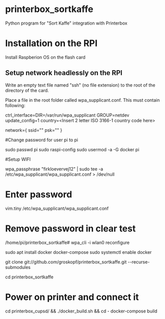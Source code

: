 # printerbox_sortkaffe
Python program for "Sort Kaffe" integration with Printerbox

# Installation on the RPI

Install Raspberion OS on the flash card

## Setup network headlessly on the RPI

Write an empty text file named "ssh" (no file extension) to the root of the directory of the card. 

Place a file in the root folder called wpa_supplicant.conf. This must contain following:

ctrl_interface=DIR=/var/run/wpa_supplicant GROUP=netdev
update_config=1
country=<Insert 2 letter ISO 3166-1 country code here>

network={
 ssid="<Name of your wireless LAN>"
 psk="<Password for your wireless LAN>"
}

#Change password for user pi to pi
 
sudo passwd pi
sudo raspi-config 
sudo usermod -a -G docker pi

#Setup WIFI

wpa_passphrase "firkloevervej12" | sudo tee -a /etc/wpa_supplicant/wpa_supplicant.conf > /dev/null
# Enter password
vim.tiny /etc/wpa_supplicant/wpa_supplicant.conf
# Remove password in clear test
/home/pi/printerbox_sortkaffe# wpa_cli -i wlan0 reconfigure





sudo apt install docker docker-compose
sudo systemctl enable docker

git clone git://github.com/groskopf/printerbox_sortkaffe.git --recurse-submodules

cd printerbox_sortkaffe

# Power on printer and connect it
cd printerbox_cupsd/ && ./docker_build.sh && cd -
docker-compose build

